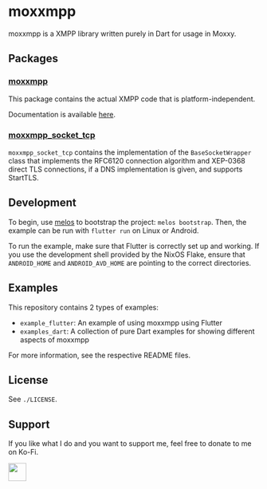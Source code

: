 # moxxmpp

moxxmpp is a XMPP library written purely in Dart for usage in Moxxy.

## Packages
### [moxxmpp](./packages/moxxmpp)

This package contains the actual XMPP code that is platform-independent.

Documentation is available [here](https://moxxy.org/developers/docs/moxxmpp/).

### [moxxmpp_socket_tcp](./packages/moxxmpp_socket_tcp)

`moxxmpp_socket_tcp` contains the implementation of the `BaseSocketWrapper` class that
implements the RFC6120 connection algorithm and XEP-0368 direct TLS connections,
if a DNS implementation is given, and supports StartTLS.

## Development

To begin, use [melos](https://github.com/invertase/melos) to bootstrap the project: `melos bootstrap`. Then, the example
can be run with `flutter run` on Linux or Android.

To run the example, make sure that Flutter is correctly set up and working. If you use
the development shell provided by the NixOS Flake, ensure that `ANDROID_HOME` and
`ANDROID_AVD_HOME` are pointing to the correct directories.

## Examples

This repository contains 2 types of examples:

- `example_flutter`: An example of using moxxmpp using Flutter
- `examples_dart`: A collection of pure Dart examples for showing different aspects of moxxmpp

For more information, see the respective README files.

## License

See `./LICENSE`.

## Support

If you like what I do and you want to support me, feel free to donate to me on Ko-Fi.

[<img src="https://codeberg.org/moxxy/moxxyv2/raw/branch/master/assets/repo/kofi.png" height="36" style="height: 36px; border: 0px;"></img>](https://ko-fi.com/papatutuwawa)
